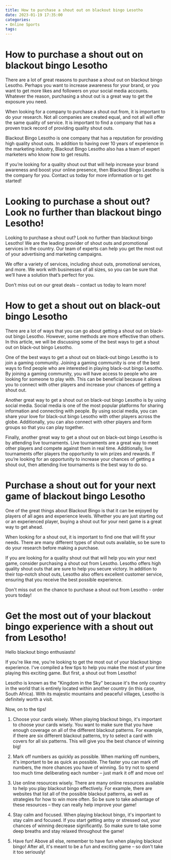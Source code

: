 ```yaml
---
title: How to purchase a shout out on blackout bingo Lesotho
date: 2023-01-19 17:35:00
categories:
- Online Sports
tags:
---
```



#  How to purchase a shout out on blackout bingo Lesotho

There are a lot of great reasons to purchase a shout out on blackout bingo Lesotho. Perhaps you want to increase awareness for your brand, or you want to get more likes and followers on your social media accounts. Whatever the reason, purchasing a shout out is a great way to get the exposure you need.

When looking for a company to purchase a shout out from, it is important to do your research. Not all companies are created equal, and not all will offer the same quality of service. It is important to find a company that has a proven track record of providing quality shout outs.

Blackout Bingo Lesotho is one company that has a reputation for providing high quality shout outs. In addition to having over 10 years of experience in the marketing industry, Blackout Bingo Lesotho also has a team of expert marketers who know how to get results.

If you’re looking for a quality shout out that will help increase your brand awareness and boost your online presence, then Blackout Bingo Lesotho is the company for you. Contact us today for more information or to get started!

#  Looking to purchase a shout out? Look no further than blackout bingo Lesotho!

Looking to purchase a shout out? Look no further than blackout bingo Lesotho! We are the leading provider of shout outs and promotional services in the country. Our team of experts can help you get the most out of your advertising and marketing campaigns.

We offer a variety of services, including shout outs, promotional services, and more. We work with businesses of all sizes, so you can be sure that we’ll have a solution that’s perfect for you.

Don’t miss out on our great deals – contact us today to learn more!

#  How to get a shout out on black-out bingo Lesotho

There are a lot of ways that you can go about getting a shout out on black-out bingo Lesotho. However, some methods are more effective than others. In this article, we will be discussing some of the best ways to get a shout out on black-out bingo Lesotho.

One of the best ways to get a shout out on black-out bingo Lesotho is to join a gaming community. Joining a gaming community is one of the best ways to find people who are interested in playing black-out bingo Lesotho. By joining a gaming community, you will have access to people who are looking for someone to play with. This can be beneficial because it allows you to connect with other players and increase your chances of getting a shout out.

Another great way to get a shout out on black-out bingo Lesotho is by using social media. Social media is one of the most popular platforms for sharing information and connecting with people. By using social media, you can share your love for black-out bingo Lesotho with other players across the globe. Additionally, you can also connect with other players and form groups so that you can play together.

Finally, another great way to get a shout out on black-out bingo Lesotho is by attending live tournaments. Live tournaments are a great way to meet other players and compete against them in real time. Additionally, live tournaments offer players the opportunity to win prizes and rewards. If you’re looking for an opportunity to increase your chances of getting a shout out, then attending live tournaments is the best way to do so.

#  Purchase a shout out for your next game of blackout bingo Lesotho 

One of the great things about Blackout Bingo is that it can be enjoyed by players of all ages and experience levels. Whether you are just starting out or an experienced player, buying a shout out for your next game is a great way to get ahead. 

When looking for a shout out, it is important to find one that will fit your needs. There are many different types of shout outs available, so be sure to do your research before making a purchase. 

If you are looking for a quality shout out that will help you win your next game, consider purchasing a shout out from Lesotho. Lesotho offers high quality shout outs that are sure to help you secure victory. In addition to their top-notch shout outs, Lesotho also offers excellent customer service, ensuring that you receive the best possible experience. 

Don't miss out on the chance to purchase a shout out from Lesotho - order yours today!

#  Get the most out of your blackout bingo experience with a shout out from Lesotho!

Hello blackout bingo enthusiasts!

If you're like me, you're looking to get the most out of your blackout bingo experience. I've compiled a few tips to help you make the most of your time playing this exciting game. But first, a shout out from Lesotho!

Lesotho is known as the "Kingdom in the Sky" because it's the only country in the world that is entirely located within another country (in this case, South Africa). With its majestic mountains and peaceful villages, Lesotho is definitely worth a visit.

Now, on to the tips!

1. Choose your cards wisely. When playing blackout bingo, it's important to choose your cards wisely. You want to make sure that you have enough coverage on all of the different blackout patterns. For example, if there are six different blackout patterns, try to select a card with covers for all six patterns. This will give you the best chance of winning big!

2. Mark off numbers as quickly as possible. When marking off numbers, it's important to be as quick as possible. The faster you can mark off numbers, the more chances you have of winning. So try not to spend too much time deliberating each number – just mark it off and move on!

3. Use online resources wisely. There are many online resources available to help you play blackout bingo effectively. For example, there are websites that list all of the possible blackout patterns, as well as strategies for how to win more often. So be sure to take advantage of these resources – they can really help improve your game!

4. Stay calm and focused. When playing blackout bingo, it's important to stay calm and focused. If you start getting antsy or stressed out, your chances of winning decrease significantly. So make sure to take some deep breaths and stay relaxed throughout the game!

5. Have fun! Above all else, remember to have fun when playing blackout bingo! After all, it's meant to be a fun and exciting game – so don't take it too seriously!